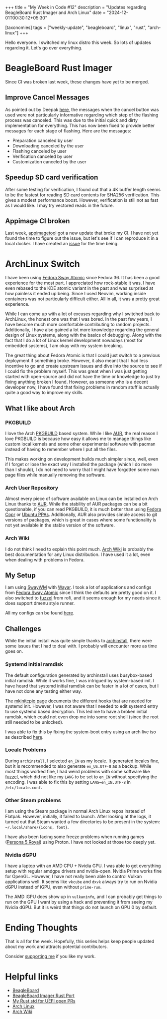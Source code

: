+++
title = "My Week in Code #12"
description = "Updates regarding BeagleBoard Rust Imager and Arch Linux"
date = "2024-12-01T00:30:12+05:30"

[taxonomies]
tags = ["weekly-update", "beagleboard", "linux", "rust", "arch-linux"]
+++

Hello everyone. I switched my linux distro this week. So lots of updates regarding it. Let's go over everything.

# BeagleBoard Rust Imager

Since CI was broken last week, these changes have yet to be merged.

## Improve Cancel Messages

As pointed out by Deepak [here](https://openbeagle.org/ayush1325/bb-imager-rs/-/issues/40), the messages when the cancel button was used were not particularly informative regarding which step of the flashing process was canceled. This was due to the initial quick and dirty implementation for everything. This has now been fixed to provide better messages for each stage of flashing. Here are the messages:

- Preparation canceled by user
- Downloading canceled by the user
- Flashing canceled by user
- Verification canceled by user
- Customization canceled by the user

## Speedup SD card verification

After some testing for verification, I found out that a 4K buffer length seems to be the fastest for reading SD card contents for SHA256 verification. This gives a modest performance boost. However, verification is still not as fast as I would like. I may try vectored reads in the future.

## Appimage CI broken

Last week, [appimagetool](https://github.com/AppImage/appimagetool) got a new update that broke my CI. I have not yet found the time to figure out the issue, but let's see if I can reproduce it in a local docker. I have created an [issue](https://github.com/AppImage/appimagetool/issues/79) for the time being.

# ArchLinux Switch

I have been using [Fedora Sway Atomic](https://fedoraproject.org/atomic-desktops/sway/) since Fedora 36. It has been a good experience for the most part. I appreciated how rock-stable it was. I have even rebased to the KDE atomic variant in the past and was surprised at how painless it ended up being. Since I used Neovim, working inside containers was not particularly difficult either. All in all, it was a pretty great experience.

While I can come up with a lot of excuses regarding why I switched back to ArchLinux, the honest one was that I was bored. In the past few years, I have become much more comfortable contributing to random projects. Additionally, I have also gained a lot more knowledge regarding the general design of Linux systems, along with the basics of debugging. Along with the fact that I do a lot of Linux kernel development nowadays (most for embedded systems), I am okay with my system breaking.

The great thing about Fedora Atomic is that I could just switch to a previous deployment if something broke. However, it also meant that I had less incentive to go and create upstream issues and dive into the source to see if I could fix the problem myself. This was great when I was just getting started with open-source and did not have the time or knowledge to just try fixing anything broken I found. However, as someone who is a decent developer now, I have found that fixing problems in random stuff is actually quite a good way to improve my skills.

## What I like about Arch

### PKGBUILD

I love the Arch [PKGBUILD](https://wiki.archlinux.org/title/PKGBUILD) based system. While I like [AUR](https://wiki.archlinux.org/title/Arch_User_Repository), the real reason I love PKGBUILD is because how easy it allows me to manage things like custom local kernels and some other experimental software with pacman instead of having to remember where I put all the files.

This makes working on development builds much simpler since, well, even if I forget or lose the exact way I installed the package (which I do more than I should), I do not need to worry that I might have forgotten some man page files while manually removing the software.

### Arch User Repository

Almost every piece of software available on Linux can be installed on Arch Linux thanks to [AUR](https://wiki.archlinux.org/title/Arch_User_Repository). While the stability of AUR packages can be a bit questionable, if you can read PKGBUILD, it is much better than using [Fedora Copr](https://copr.fedorainfracloud.org/) or [Ubuntu PPAs](https://launchpad.net/ubuntu/+ppas). Additionally, AUR also provides simple access to git versions of packages, which is great in cases where some functionality is not yet available in the stable version of the software.

### Arch Wiki

I do not think I need to explain this point much. [Arch Wiki](https://wiki.archlinux.org/title/Main_page) is probably the best documentation for any Linux distribution. I have used it a lot, even when dealing with problems in Fedora.

## My Setup

I am using [SwayWM](https://wiki.archlinux.org/title/Sway) with [Wayar](https://github.com/Alexays/Waybar). I took a lot of applications and configs from [Fedora Sway Atomic](https://fedoraproject.org/atomic-desktops/sway/) since I think the defaults are pretty good on it. I also switched to [fuzzel](https://codeberg.org/dnkl/fuzzel) from rofi, and it seems enough for my needs since it does support dmenu style runner.

All my configs can be found [here](https://github.com/Ayush1325/dotfiles).

## Challenges

While the initial install was quite simple thanks to [archinstall](https://wiki.archlinux.org/title/Archinstall), there were some issues that I had to deal with. I probably will encounter more as time goes on.

### Systemd initial ramdisk

The default configuration generated by archinstall uses busybox-based initial ramdisk. While it works fine, I was intrigued by system-based init. I have heard that systemd initial ramdisk can be faster in a lot of cases, but I have not done any testing either way.

The [mkinitcpio page](https://wiki.archlinux.org/title/Mkinitcpio) documents the different hooks that are needed for systemd init. However, I was not aware that I needed to edit systemd entry to use systemd based decryption. This led me to have a broken initial ramdisk, which could not even drop me into some root shell (since the root still needed to be unlocked).

I was able to fix this by fixing the system-boot entry using an arch live iso as described [here](https://wiki.archlinux.org/title/Dm-crypt/System_configuration#Using_systemd-cryptsetup-generator).

### Locale Problems

During `archinstall`, I selected `en_IN` as my locale. It generated locales fine, but it is recommended to also generate `en_US.UTF-8` as a backup. While most things worked fine, I had weird problems with some software like [fuzzel](https://codeberg.org/dnkl/fuzzel), which did not like my `LANG` to be set to `en_IN` without specifying the encoding. I was able to fix this by setting `LANG=en_IN.UTF-8` in `/etc/locale.conf`.

### Other Steam problems

I am using the Steam package in normal Arch Linux repos instead of Flatpak. However, initially, it failed to launch. After looking at the logs, it turned out that Steam wanted a few directories to be present in the system: `~/.local/share/{icons, font}`.

I have also been facing some freeze problems when running games ([Persona 5 Royal](https://store.steampowered.com/app/1687950/Persona_5_Royal/)) using Proton. I have not looked at those too deeply yet.

### Nvidia dGPU

I have a laptop with an AMD CPU + Nvidia GPU. I was able to get everything setup with regular amdgpu drivers and nvidia-open. Nvidia Prime works fine for OpenGL. However, I have not really been able to control Vulkan applications well. It seems like `vkcube` and `dxvk` always try to run on Nvidia dGPU instead of iGPU, even without `prime-run`.

The AMD iGPU does show up in `vulkaninfo`, and I can probably get things to run on the GPU I want by using a hack and preventing it from seeing my Nvidia dGPU. But it is weird that things do not launch on GPU 0 by default.

# Ending Thoughts

That is all for the week. Hopefully, this series helps keep people updated about my work and attracts potential contributors.

Consider [supporting me](@/pages/about.md) if you like my work.

# Helpful links
- [BeagleBoard](https://www.beagleboard.org/)
- [BeagleBoard Imager Rust Port](https://openbeagle.org/ayush1325/bb-imager-rs)
- [My Rust std for UEFI open PRs](https://github.com/rust-lang/rust/pulls/Ayush1325)
- [Arch Linux](https://archlinux.org/)
- [Arch Wiki](https://wiki.archlinux.org/title/Main_page)
